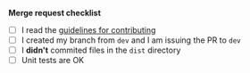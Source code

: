 **Merge request checklist**

- [ ] I read the [guidelines for contributing](https://github.com/mistic100/Photo-Sphere-Viewer/blob/master/.github/CONTRIBUTING.md)
- [ ] I created my branch from `dev` and I am issuing the PR to `dev`
- [ ] I **didn't** commited files in the `dist` directory
- [ ] Unit tests are OK
